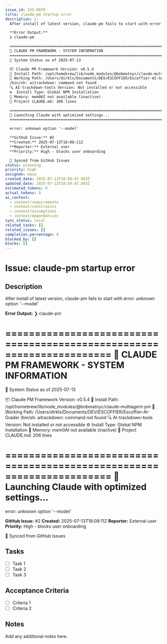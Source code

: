 ```yaml
---
issue_id: ISS-0078
title: claude-pm startup error
description: |-
  After install of latest version, claude-pm fails to start with error: unknown option '--model'

  **Error Output:**
  ❯ claude-pm

  ======================================================================
  🚀 CLAUDE PM FRAMEWORK - SYSTEM INFORMATION
  ======================================================================
  📅 System Status as of 2025-07-13

  📦 Claude PM Framework Version: v0.5.4
  📁 Install Path: /opt/homebrew/lib/node_modules/@bobmatnyc/claude-multiagent-pm
  📂 Working Path: /Users/dirklx/Documents/DEV/ESCOFFIER/Escoffier-AI-Grader
  /bin/sh: aitrackdown: command not found
  🔍 AI-trackdown-tools Version: Not installed or not accessible
  ⚙️  Install Type: Global NPM Installation
  🧠 Memory: mem0AI not available (inactive)
  📄 Project CLAUDE.md: 206 lines

  ======================================================================
  🎯 Launching Claude with optimized settings...
  ======================================================================

  error: unknown option '--model'

  **GitHub Issue:** #2
  **Created:** 2025-07-13T18:08:11Z
  **Reporter:** External user
  **Priority:** High - blocks user onboarding

  🤖 Synced from GitHub Issues
status: planning
priority: high
assignee: masa
created_date: 2025-07-13T18:59:47.093Z
updated_date: 2025-07-13T18:59:47.093Z
estimated_tokens: 0
actual_tokens: 0
ai_context:
  - context/requirements
  - context/constraints
  - context/assumptions
  - context/dependencies
sync_status: local
related_tasks: []
related_issues: []
completion_percentage: 0
blocked_by: []
blocks: []
---
```


# Issue: claude-pm startup error

## Description
After install of latest version, claude-pm fails to start with error: unknown option '--model'

**Error Output:**
❯ claude-pm

======================================================================
🚀 CLAUDE PM FRAMEWORK - SYSTEM INFORMATION
======================================================================
📅 System Status as of 2025-07-13

📦 Claude PM Framework Version: v0.5.4
📁 Install Path: /opt/homebrew/lib/node_modules/@bobmatnyc/claude-multiagent-pm
📂 Working Path: /Users/dirklx/Documents/DEV/ESCOFFIER/Escoffier-AI-Grader
/bin/sh: aitrackdown: command not found
🔍 AI-trackdown-tools Version: Not installed or not accessible
⚙️  Install Type: Global NPM Installation
🧠 Memory: mem0AI not available (inactive)
📄 Project CLAUDE.md: 206 lines

======================================================================
🎯 Launching Claude with optimized settings...
======================================================================

error: unknown option '--model'

**GitHub Issue:** #2
**Created:** 2025-07-13T18:08:11Z
**Reporter:** External user
**Priority:** High - blocks user onboarding

🤖 Synced from GitHub Issues

## Tasks
- [ ] Task 1
- [ ] Task 2
- [ ] Task 3

## Acceptance Criteria
- [ ] Criteria 1
- [ ] Criteria 2

## Notes
Add any additional notes here.
